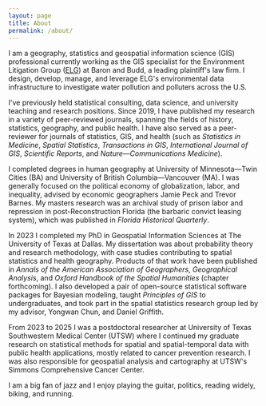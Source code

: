 ```yaml
---
layout: page
title: About
permalink: /about/
---
```


I am a geography, statistics and geospatial information science (GIS) professional currently working as the GIS specialist for the Environment Litigation Group ([ELG](https://www.environmentallitigationgroup.com/)) at Baron and Budd, a leading plaintiff's law firm. I design, develop, manage, and leverage ELG's environmental data infrastructure to investigate water pollution and polluters across the U.S. 

I've previously held statistical consulting, data science, and university teaching and research positions. Since 2019, I have published my research in a variety of peer-reviewed journals, spanning the fields of history, statistics, geography, and public health. I have also served as a peer-reviewer for journals of statistics, GIS, and health (such as *Statistics in Medicine*, *Spatial Statistics*, *Transactions in GIS*, *International Journal of GIS*, *Scientific Reports*, and *Nature&mdash;Communications Medicine*).

I completed degrees in human geography at University of Minnesota&mdash;Twin Cities (BA) and University of British Columbia&mdash;Vancouver (MA). I was generally focused on the political economy of globalization, labor, and inequality, advised by economic geographers Jamie Peck and Trevor Barnes. My masters research was an archival study of prison labor and repression in post-Reconstruction Florida (the barbaric convict leasing system), which was published in *Florida Historical Quarterly*. 

In 2023 I completed my PhD in Geospatial Information Sciences at The University of Texas at Dallas. My dissertation was about probability theory and research methodology, with case studies contributing to spatial statistics and health geography. Products of that work have been published in *Annals of the American Association of Geographers*, *Geographical Analysis*, and *Oxford Handbook of the Spatial Humanities* (chapter forthcoming). I also developed a pair of open-source statistical software packages for Bayesian modeling, taught *Principles of GIS* to undergraduates, and took part in the spatial statistics research group led by my advisor, Yongwan Chun, and Daniel Griffith.

From 2023 to 2025 I was a postdoctoral researcher at University of Texas Southwestern Medical Center (UTSW) where I continued my graduate research on statistical methods for spatial and spatial-temporal data with public health applications, mostly related to cancer prevention research. I was also responsible for geospatial analysis and cartography at UTSW's Simmons Comprehensive Cancer Center.

I am a big fan of jazz and I enjoy playing the guitar, politics, reading widely, biking, and running. 